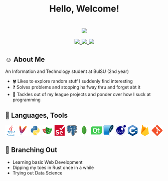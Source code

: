 <div id="header" align="center">
<h1>
  Hello, Welcome!
  <br>
  <br>
  <img src="https://c.tenor.com/W6fLyBLwKRYAAAAC/tenor.gif"/>

  <div id="socials-badges">
  <a href="https://web.facebook.com/profile.php?id=61561051551052">
    <img src="https://img.shields.io/badge/Janver Flores-blue?logo=facebook&logoColor=white&style=for-the-badge"/>
  </a>
  <a href="https://x.com/jamberuu">
    <img src="https://img.shields.io/badge/amfudmvy-black?logo=X&logoColor=white&style=for-the-badge"/>
  </a>
  <a href="https://discord.com/channels/@me">
    <img src="https://img.shields.io/badge/cellulargreentea-blue?logo=discord&logoColor=white&style=for-the-badge"/>
  </a>
</div>
</h1>
</div>

## ☺️ About Me

An Information and Technology student at BulSU (2nd year)

- 🍀 Likes to explore random stuff I suddenly find interesting
- ❓ Solves problems and stopping halfway thru and forget abt it
- 🤡 Tackles out of my league projects and ponder over how I suck at programming

## 🔨 Languages, Tools

<div id="lang-tools-icons">
  <img src="https://github.com/devicons/devicon/blob/master/icons/java/java-original.svg" width="35" height="35"/>
  <img src="https://github.com/devicons/devicon/blob/master/icons/maven/maven-original.svg" width="35" height="35"/>
  <img src="https://github.com/devicons/devicon/blob/master/icons/python/python-original.svg" width="35" height="35"/>
  <img src="https://github.com/devicons/devicon/blob/master/icons/playwright/playwright-original.svg" width="35" height="35"/>
  <img src="https://github.com/devicons/devicon/blob/master/icons/selenium/selenium-original.svg" width="35" height="35"/>
  <img src="https://github.com/devicons/devicon/blob/master/icons/postgresql/postgresql-original.svg" width="35" height="35"/>
  <img src="https://github.com/devicons/devicon/blob/master/icons/mongodb/mongodb-original.svg" width="35" height="35"/>
  <img src="https://github.com/devicons/devicon/blob/master/icons/qt/qt-original.svg" width="35" height="35"/>
  <img src="https://github.com/devicons/devicon/blob/master/icons/sqlite/sqlite-original.svg" width="35" height="35"/>
  <img src="https://github.com/devicons/devicon/blob/master/icons/lua/lua-original.svg" width="35" height="35"/>
  <img src="https://github.com/devicons/devicon/blob/master/icons/cplusplus/cplusplus-original.svg" width="35" height="35"/>
  <img src="https://github.com/devicons/devicon/blob/master/icons/firebase/firebase-original.svg" width="35" height="35"/>
  <img src="https://github.com/devicons/devicon/blob/master/icons/git/git-original.svg" width="35" height="35"/>
</div>

## 🌿 Branching Out

- Learning basic Web Development
- Dipping my toes in Rust once in a while
- Trying out Data Science
